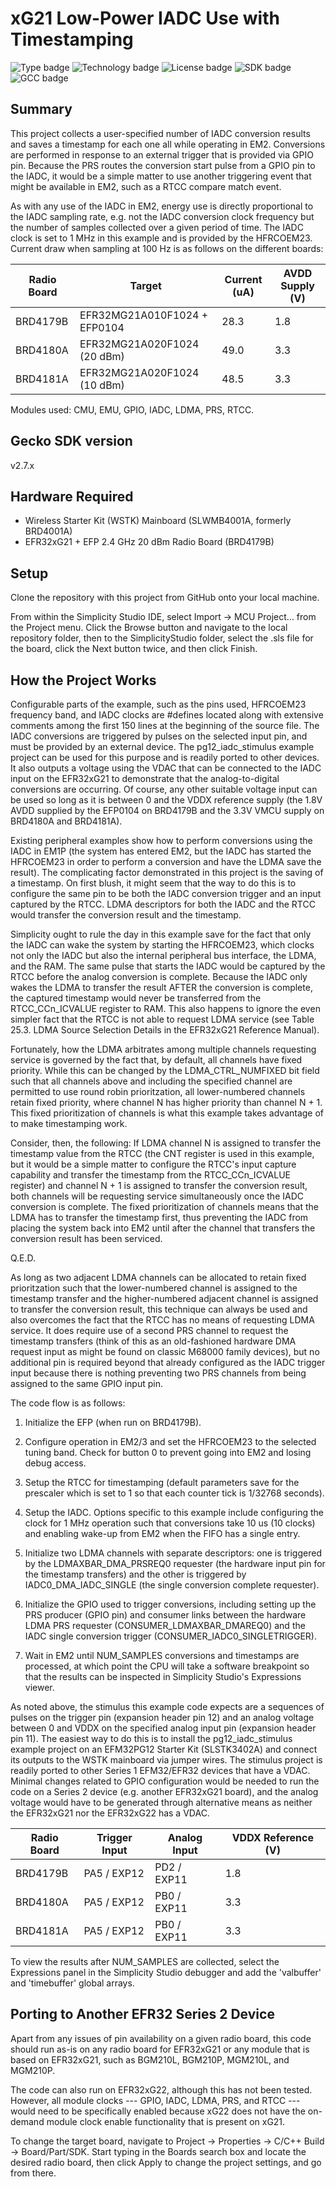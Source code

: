 # xG21 Low-Power IADC Use with Timestamping #
![Type badge](https://img.shields.io/badge/Type-Virtual%20application-green)
![Technology badge](https://img.shields.io/badge/Technology-Platform-green)
![License badge](https://img.shields.io/badge/License-Zlib-green)
![SDK badge](https://img.shields.io/badge/SDK-v2.7.6-green)
![GCC badge](https://img.shields.io/endpoint?url=https://raw.githubusercontent.com/SiliconLabs/application_examples_ci/master/platform_applications/platform_timestamped_adc_em2_series2_gcc.json)

## Summary ##

This project collects a user-specified number of IADC conversion results and saves a timestamp for each one all
while operating in EM2. Conversions are performed in response to an external trigger that is provided via GPIO
pin. Because the PRS routes the conversion start pulse from a GPIO pin to the IADC, it would be a simple matter
to use another triggering event that might be available in EM2, such as a RTCC compare match event.

As with any use of the IADC in EM2, energy use is directly proportional to the IADC sampling rate, e.g. not the
IADC conversion clock frequency but the number of samples collected over a given period of time. The IADC clock
is set to 1 MHz in this example and is provided by the HFRCOEM23. Current draw when sampling at 100 Hz is as
follows on the different boards:

| Radio Board |            Target            | Current (uA) | AVDD Supply (V) |
|-------------|------------------------------|--------------|-----------------|
|  BRD4179B   | EFR32MG21A010F1024 + EFP0104 |     28.3     |       1.8       |
|  BRD4180A   | EFR32MG21A020F1024 (20 dBm)  |     49.0     |       3.3       |
|  BRD4181A   | EFR32MG21A020F1024 (10 dBm)  |     48.5     |       3.3       |

Modules used: CMU, EMU, GPIO, IADC, LDMA, PRS, RTCC.

## Gecko SDK version ##

v2.7.x

## Hardware Required ##

* Wireless Starter Kit (WSTK) Mainboard (SLWMB4001A, formerly BRD4001A)
* EFR32xG21 + EFP 2.4 GHz 20 dBm Radio Board (BRD4179B)

## Setup ##

Clone the repository with this project from GitHub onto your local machine.

From within the Simplicity Studio IDE, select Import -> MCU Project... from the Project menu. Click the Browse button
and navigate to the local repository folder, then to the SimplicityStudio folder, select the .sls file for the board,
click the Next button twice, and then click Finish.

## How the Project Works ##

Configurable parts of the example, such as the pins used, HFRCOEM23 frequency band, and IADC clocks are #defines
located along with extensive comments among the first 150 lines at the beginning of the source file. The IADC
conversions are triggered by pulses on the selected input pin, and must be provided by an external device. The
pg12_iadc_stimulus example project can be used for this purpose and is readily ported to other devices. It also
outputs a voltage using the VDAC that can be connected to the IADC input on the EFR32xG21 to demonstrate that the
analog-to-digital conversions are occurring. Of course, any other suitable voltage input can be used so long as
it is between 0 and the VDDX reference supply (the 1.8V AVDD supplied by the EFP0104 on BRD4179B and the 3.3V
VMCU supply on BRD4180A and BRD4181A).

Existing peripheral examples show how to perform conversions using the IADC in EM1P (the system has entered EM2,
but the IADC has started the HFRCOEM23 in order to perform a conversion and have the LDMA save the result). The
complicating factor demonstrated in this project is the saving of a timestamp. On first blush, it might seem that
the way to do this is to configure the same pin to be both the IADC conversion trigger and an input captured by the
RTCC. LDMA descriptors for both the IADC and the RTCC would transfer the conversion result and the timestamp.

Simplicity ought to rule the day in this example save for the fact that only the IADC can wake the system by
starting the HFRCOEM23, which clocks not only the IADC but also the internal peripheral bus interface, the LDMA,
and the RAM. The same pulse that starts the IADC would be captured by the RTCC before the analog conversion is
complete. Because the IADC only wakes the LDMA to transfer the result AFTER the conversion is complete, the captured
timestamp would never be transferred from the RTCC_CCn_ICVALUE register to RAM. This also happens to ignore the even
simpler fact that the RTCC is not able to request LDMA service (see Table 25.3. LDMA Source Selection Details in
the EFR32xG21 Reference Manual). 

Fortunately, how the LDMA arbitrates among multiple channels requesting service is governed by the fact that, by
default, all channels have fixed priority. While this can be changed by the LDMA_CTRL_NUMFIXED bit field such that
all channels above and including the specified channel are permitted to use round robin prioritzation, all
lower-numbered channels retain fixed priority, where channel N has higher priority than channel N + 1. This fixed
prioritization of channels is what this example takes advantage of to make timestamping work.

Consider, then, the following: If LDMA channel N is assigned to transfer the timestamp value from the RTCC (the CNT
register is used in this example, but it would be a simple matter to configure the RTCC's input capture capability
and transfer the timestamp from the RTCC_CCn_ICVALUE register) and channel N + 1 is assigned to transfer the
conversion result, both channels will be requesting service simultaneously once the IADC conversion is complete.
The fixed prioritization of channels means that the LDMA has to transfer the timestamp first, thus preventing
the IADC from placing the system back into EM2 until after the channel that transfers the conversion result has
been serviced. 

Q.E.D.

As long as two adjacent LDMA channels can be allocated to retain fixed prioritzation such that the lower-numbered
channel is assigned to the timestamp transfer and the higher-numbered adjacent channel is assigned to transfer the
conversion result, this technique can always be used and also overcomes the fact that the RTCC has no means of
requesting LDMA service. It does require use of a second PRS channel to request the timestamp transfers (think of
this as an old-fashioned hardware DMA request input as might be found on classic M68000 family devices), but no
additional pin is required beyond that already configured as the IADC trigger input because there is nothing
preventing two PRS channels from being assigned to the same GPIO input pin.   

The code flow is as follows:

1. Initialize the EFP (when run on BRD4179B).

2. Configure operation in EM2/3 and set the HFRCOEM23 to the selected tuning band. Check for button 0
to prevent going into EM2 and losing debug access.

3. Setup the RTCC for timestamping (default parameters save for the prescaler which is set to 1 so that each
counter tick is 1/32768 seconds).

4. Setup the IADC. Options specific to this example include configuring the clock for 1 MHz operation such that
conversions take 10 us (10 clocks) and enabling wake-up from EM2 when the FIFO has a single entry.

5. Initialize two LDMA channels with separate descriptors: one is triggered by the LDMAXBAR_DMA_PRSREQ0 requester
(the hardware input pin for the timestamp transfers) and the other is triggered by IADC0_DMA_IADC_SINGLE (the single
conversion complete requester).

6. Initialize the GPIO used to trigger conversions, including setting up the PRS producer (GPIO pin) and consumer
links between the hardware LDMA PRS requester (CONSUMER_LDMAXBAR_DMAREQ0) and the IADC single conversion trigger
(CONSUMER_IADC0_SINGLETRIGGER).

7. Wait in EM2 until NUM_SAMPLES conversions and timestamps are processed, at which point the CPU will take a
software breakpoint so that the results can be inspected in Simplicity Studio's Expressions viewer.

As noted above, the stimulus this example code expects are a sequences of pulses on the trigger pin (expansion
header pin 12) and an analog voltage between 0 and VDDX on the specified analog input pin (expansion header pin 11).
The easiest way to do this is to install the pg12_iadc_stimulus example project on an EFM32PG12 Starter Kit
(SLSTK3402A) and connect its outputs to the WSTK mainboard via jumper wires. The stimulus project is readily ported
to other Series 1 EFM32/EFR32 devices that have a VDAC. Minimal changes related to GPIO configuration would be
needed to run the code on a Series 2 device (e.g. another EFR32xG21 board), and the analog voltage would have to be
generated through alternative means as neither the EFR32xG21 nor the EFR32xG22 has a VDAC. 

| Radio Board | Trigger Input | Analog Input | VDDX Reference (V) |
|-------------|---------------|--------------|--------------------|
|  BRD4179B   |  PA5 / EXP12  |  PD2 / EXP11 |         1.8        |
|  BRD4180A   |  PA5 / EXP12  |  PB0 / EXP11 |         3.3        |
|  BRD4181A   |  PA5 / EXP12  |  PB0 / EXP11 |         3.3        |

To view the results after NUM_SAMPLES are collected, select the Expressions panel in the Simplicity Studio debugger
and add the 'valbuffer' and 'timebuffer' global arrays.

## Porting to Another EFR32 Series 2 Device ##

Apart from any issues of pin availability on a given radio board, this code should run as-is on any radio board for
EFR32xG21 or any module that is based on EFR32xG21, such as BGM210L, BGM210P, MGM210L, and MGM210P.

The code can also run on EFR32xG22, although this has not been tested. However, all module clocks --- GPIO, IADC, LDMA,
PRS, and RTCC --- would need to be specifically enabled because xG22 does not have the on-demand module clock enable
functionality that is present on xG21.

To change the target board, navigate to Project -> Properties -> C/C++ Build -> Board/Part/SDK. Start typing in the Boards
search box and locate the desired radio board, then click Apply to change the project settings, and go from there.